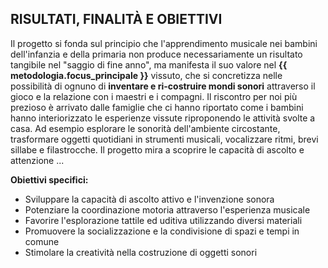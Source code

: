 ## RISULTATI, FINALITÀ E OBIETTIVI

Il progetto si fonda sul principio che l'apprendimento musicale nei bambini dell'infanzia e della primaria non produce necessariamente un risultato tangibile nel "saggio di fine anno", ma manifesta il suo valore nel **{{ metodologia.focus_principale }}** vissuto, che si concretizza nelle possibilità di ognuno di **inventare e ri-costruire mondi sonori** attraverso il gioco e la relazione con i maestri e i compagni.
Il riscontro per noi più prezioso è arrivato dalle famiglie che ci hanno riportato come i bambini hanno interiorizzato le esperienze vissute riproponendo le attività svolte a casa. Ad esempio esplorare le sonorità dell'ambiente circostante, trasformare oggetti quotidiani in strumenti musicali, vocalizzare ritmi, brevi sillabe e filastrocche.
Il progetto mira a scoprire le capacità di ascolto e attenzione ...

**Obiettivi specifici:**
  - Sviluppare la capacità di ascolto attivo e l'invenzione sonora  
  - Potenziare la coordinazione motoria attraverso l'esperienza musicale  
  - Favorire l'esplorazione tattile ed uditiva utilizzando diversi materiali  
  - Promuovere la socializzazione e la condivisione di spazi e tempi in comune  
  - Stimolare la creatività nella costruzione di oggetti sonori  

